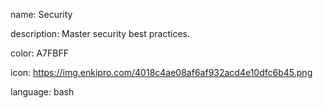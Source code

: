 name: Security

description: Master security best practices.

color: A7FBFF

icon: https://img.enkipro.com/4018c4ae08af6af932acd4e10dfc6b45.png

language: bash
